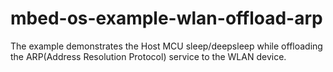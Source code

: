 # mbed-os-example-wlan-offload-arp
The example demonstrates the Host MCU sleep/deepsleep while offloading the ARP(Address Resolution Protocol) service to the WLAN device.
